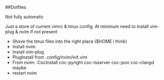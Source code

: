 ##Dotfiles

Not fully automatic

Just a store of current vimrc & tmux config. At minimum need to install vim-plug & nvim if not present

 - Shove the tmux files into the right place ($HOME i think)
 - Install nvim
 - Install vim-plug
 - PlugInstall from .config/nvim/init.vim
 - From nvim: :CocInstall coc-pyright coc-tsserver coc-json coc-clangd maybe
 - restart nvim
